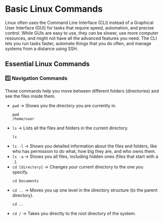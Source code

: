 

# Basic Linux Commands

Linux often uses the Command Line Interface (CLI) instead of a Graphical User Interface (GUI) for tasks that require speed, automation, and precise control. While GUIs are easy to use, they can be slower, use more computer resources, and might not have all the advanced features you need. The CLI lets you run tasks faster, automate things that you do often, and manage systems from a distance using SSH.

## Essential Linux Commands

### 1️⃣ Navigation Commands

These commands help you move between different folders (directories) and see the files inside them.

* `pwd` → Shows you the directory you are currently in.
    ```
    pwd
    /home/user
    ```
* `ls` → Lists all the files and folders in the current directory.
    ```
    ls
    ```
* `ls -l` → Shows you detailed information about the files and folders, like who has permission to do what, how big they are, and who owns them.
* `ls -a` → Shows you all files, including hidden ones (files that start with a `.`).
* `cd [directory]` → Changes your current directory to the one you specify.
    ```
    cd Documents
    ```
* `cd ..` → Moves you up one level in the directory structure (to the parent directory).
    ```
    cd ..
    ```
* `cd /` → Takes you directly to the root directory of the system.









